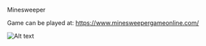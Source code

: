 Minesweeper

Game can be played at: https://www.minesweepergameonline.com/

![Alt text](images/bomb.png?raw=true "BOMB")

